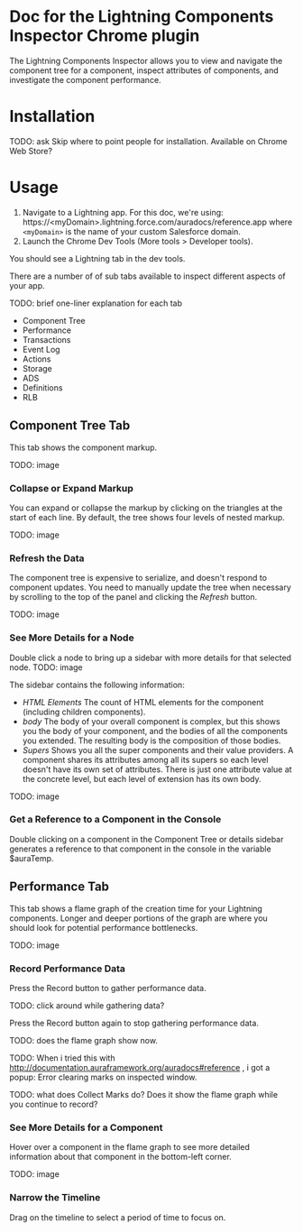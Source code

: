 # Doc for the Lightning Components Inspector Chrome plugin

The Lightning Components Inspector allows you to view and navigate the component tree for a component, inspect attributes of components, and investigate the component performance. 

# Installation
TODO: ask Skip where to point people for installation. Available on Chrome Web Store?

# Usage

1. Navigate to a Lightning app. For this doc, we're using:             https://&lt;myDomain&gt;.lightning.force.com/auradocs/reference.app
where <code>&lt;myDomain&gt;</code> is the name of your custom Salesforce domain.
2. Launch the Chrome Dev Tools (More tools > Developer tools).

You should see a Lightning tab in the dev tools.

There are a number of of sub tabs available to inspect different aspects of your app.

TODO: brief one-liner explanation for each tab
- Component Tree
- Performance
- Transactions
- Event Log
- Actions
- Storage
- ADS
- Definitions
- RLB

## Component Tree Tab
This tab shows the component markup.

TODO: image

### Collapse or Expand Markup
You can expand or collapse the markup by clicking on the triangles at the start of each line. By default, the tree shows four levels of nested markup.

TODO: image

### Refresh the Data
The component tree is expensive to serialize, and doesn't respond to component updates. You need to manually update the tree when necessary by scrolling to the top of the panel and clicking the *Refresh* button.

TODO: image

### See More Details for a Node
Double click a node to bring up a sidebar with more details for that selected node.
TODO: image

The sidebar contains the following information:

- *HTML Elements*  The count of HTML elements for the component (including children components).
- *body* The body of your overall component is complex, but this shows you the body of your component, and the bodies of all the components you extended. The resulting body is the composition of those bodies.
- *Supers* Shows you all the super components and their value providers. A component shares its attributes among all its supers so each level doesn't have its own set of attributes. There is just one attribute value at the concrete level, but each level of extension has its own body.

TODO: image

### Get a Reference to a Component in the Console

Double clicking on a component in the Component Tree or details sidebar generates a reference to that component in the console in the variable $auraTemp.

## Performance Tab

This tab shows a flame graph of the creation time for your Lightning components. Longer and deeper portions of the graph are where you should look for potential performance bottlenecks.

TODO: image

### Record Performance Data
Press the Record button to gather performance data. 

TODO: click around while gathering data?

Press the Record button again to stop gathering performance data.

TODO: does the flame graph show now.

TODO: When i tried this with http://documentation.auraframework.org/auradocs#reference , i got a popup: Error clearing marks on inspected window.

TODO: what does Collect Marks do? Does it show the flame graph while you continue to record?

### See More Details for a Component
Hover over a component in the flame graph to see more detailed information about that component in the bottom-left corner.

TODO: image

### Narrow the Timeline
Drag on the timeline to select a period of time to focus on.
